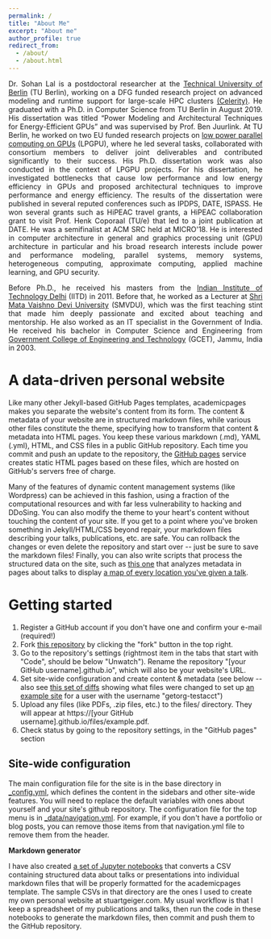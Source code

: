 ```yaml
---
permalink: /
title: "About Me"
excerpt: "About me"
author_profile: true
redirect_from: 
  - /about/
  - /about.html
---
```

<p align="justify">
Dr. Sohan Lal is a postdoctoral researcher at the <a href=https://www.tu.berlin/en/>Technical University of Berlin</a> (TU Berlin), working on a DFG funded research project on advanced modeling and runtime support for large-scale HPC clusters <a href=https://celerity.github.io/>(Celerity)</a>. He graduated with a Ph.D. in Computer Science from TU Berlin in August 2019. His dissertation was titled “Power Modeling and Architectural Techniques for Energy-Efficient GPUs” and was supervised by Prof. Ben Juurlink. At TU Berlin, he worked on two EU funded research projects on <a href=http://lpgpu.org/wp/>low power parallel computing on GPUs</a> (LPGPU), where he led several tasks, collaborated with consortium members to deliver joint deliverables and contributed significantly to their success. His Ph.D. dissertation work was also conducted in the context of LPGPU projects. For his dissertation, he investigated bottlenecks that cause low performance and low energy efficiency in GPUs and proposed architectural techniques to improve performance and energy efficiency. The results of the dissertation were published in several reputed conferences such as IPDPS, DATE, ISPASS. He won several grants such as HiPEAC travel grants, a HiPEAC collaboration grant to visit Prof. Henk Coporaal (TU/e) that led to a joint publication at DATE. He was a semifinalist at ACM SRC held at MICRO'18. He is interested in computer architecture in general and graphics processing unit (GPU) architecture in particular and his broad research interests include power and performance modeling, parallel systems, memory systems, heterogeneous computing, approximate computing, applied machine learning, and GPU security.
</p>

<p align="justify">
Before Ph.D., he received his masters from the <a href=https://home.iitd.ac.in/>Indian Institute of Technology Delhi</a> (IITD) in 2011. Before that, he worked as a Lecturer at <a href=https://www.smvdu.ac.in/>Shri Mata Vaishno Devi University</a> (SMVDU), which was the first teaching stint that made him deeply passionate and excited about teaching and mentorship. He also worked as an IT specialist in the Government of India. He received his bachelor in Computer Science and Engineering from <a href=http://gcetjammu.org.in/>Government College of Engineering and Technology</a> (GCET), Jammu, India in 2003.
</p>
  
A data-driven personal website
======
Like many other Jekyll-based GitHub Pages templates, academicpages makes you separate the website's content from its form. The content & metadata of your website are in structured markdown files, while various other files constitute the theme, specifying how to transform that content & metadata into HTML pages. You keep these various markdown (.md), YAML (.yml), HTML, and CSS files in a public GitHub repository. Each time you commit and push an update to the repository, the [GitHub pages](https://pages.github.com/) service creates static HTML pages based on these files, which are hosted on GitHub's servers free of charge.

Many of the features of dynamic content management systems (like Wordpress) can be achieved in this fashion, using a fraction of the computational resources and with far less vulnerability to hacking and DDoSing. You can also modify the theme to your heart's content without touching the content of your site. If you get to a point where you've broken something in Jekyll/HTML/CSS beyond repair, your markdown files describing your talks, publications, etc. are safe. You can rollback the changes or even delete the repository and start over -- just be sure to save the markdown files! Finally, you can also write scripts that process the structured data on the site, such as [this one](https://github.com/academicpages/academicpages.github.io/blob/master/talkmap.ipynb) that analyzes metadata in pages about talks to display [a map of every location you've given a talk](https://academicpages.github.io/talkmap.html).

Getting started
======
1. Register a GitHub account if you don't have one and confirm your e-mail (required!)
1. Fork [this repository](https://github.com/academicpages/academicpages.github.io) by clicking the "fork" button in the top right. 
1. Go to the repository's settings (rightmost item in the tabs that start with "Code", should be below "Unwatch"). Rename the repository "[your GitHub username].github.io", which will also be your website's URL.
1. Set site-wide configuration and create content & metadata (see below -- also see [this set of diffs](http://archive.is/3TPas) showing what files were changed to set up [an example site](https://getorg-testacct.github.io) for a user with the username "getorg-testacct")
1. Upload any files (like PDFs, .zip files, etc.) to the files/ directory. They will appear at https://[your GitHub username].github.io/files/example.pdf.  
1. Check status by going to the repository settings, in the "GitHub pages" section

Site-wide configuration
------
The main configuration file for the site is in the base directory in [_config.yml](https://github.com/academicpages/academicpages.github.io/blob/master/_config.yml), which defines the content in the sidebars and other site-wide features. You will need to replace the default variables with ones about yourself and your site's github repository. The configuration file for the top menu is in [_data/navigation.yml](https://github.com/academicpages/academicpages.github.io/blob/master/_data/navigation.yml). For example, if you don't have a portfolio or blog posts, you can remove those items from that navigation.yml file to remove them from the header. 

**Markdown generator**

I have also created [a set of Jupyter notebooks](https://github.com/academicpages/academicpages.github.io/tree/master/markdown_generator
) that converts a CSV containing structured data about talks or presentations into individual markdown files that will be properly formatted for the academicpages template. The sample CSVs in that directory are the ones I used to create my own personal website at stuartgeiger.com. My usual workflow is that I keep a spreadsheet of my publications and talks, then run the code in these notebooks to generate the markdown files, then commit and push them to the GitHub repository.

